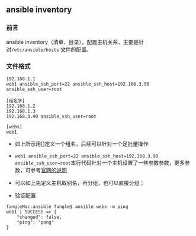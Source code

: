 ## ansible inventory

### 前言

ansible inventory（清单、目录），配置主机关系，主要是针对``/etc/ansible/hosts`` 文件的配置。


### 文件格式

```
192.168.1.1
web1 ansible_ssh_port=22 ansible_ssh_host=192.168.3.90 ansible_ssh_user=root

[组名字]
192.168.1.2
192.168.1.3
192.168.3.90 ansible_ssh_user=root

[webs]
web1

```

* 如上所示用[]定义一个组名，后续可以针对一个足批量操作
* ``web1 ansible_ssh_port=22 ansible_ssh_host=192.168.3.90 ansible_ssh_user=root``本行代码针对一个主机设置了一些参数参数，更多参数，可参考[官网的说明](http://www.ansible.com.cn/docs/intro_inventory.html#behavioral-parameters)

* 可以如上先定义主机取别名，再分组，也可以直接分组；

* 验证配置

```
fangleMac:ansible fangle$ ansible webs -m ping 
web1 | SUCCESS => {
    "changed": false, 
    "ping": "pong"
}
```

